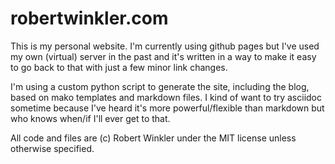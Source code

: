 robertwinkler.com
=================

This is my personal website.  I'm currently using github pages but I've used my own
(virtual) server in the past and it's written in a way to make it easy to go back to
that with just a few minor link changes.

I'm using a custom python script to generate the site, including the blog, based on
mako templates and markdown files.  I kind of want to try asciidoc sometime because
I've heard it's more powerful/flexible than markdown but who knows when/if I'll
ever get to that.

All code and files are (c) Robert Winkler under the MIT license unless otherwise
specified.
